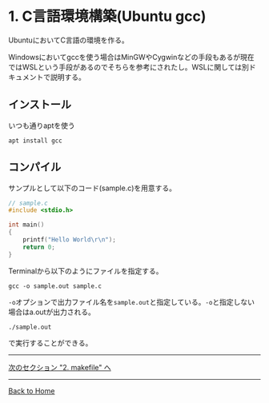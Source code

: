 <!--

This document is written in Markdown.
You can preview on such as VisualStudio Code.
If you want to know more, search with "vscode markdown" or refer to official document https://code.visualstudio.com/Docs/languages/markdown .

-->

# 1. C言語環境構築(Ubuntu gcc)

UbuntuにおいてC言語の環境を作る。

Windowsにおいてgccを使う場合はMinGWやCygwinなどの手段もあるが現在ではWSLという手段があるのでそちらを参考にされたし。WSLに関しては別ドキュメントで説明する。

## インストール

いつも通りaptを使う

```
apt install gcc
```

## コンパイル

サンプルとして以下のコード(sample.c)を用意する。

```C
// sample.c
#include <stdio.h>

int main()
{
	printf("Hello World\r\n");
	return 0;
}

```

Terminalから以下のようにファイルを指定する。
```
gcc -o sample.out sample.c
```
`-o`オプションで出力ファイル名を`sample.out`と指定している。`-o`と指定しない場合はa.outが出力される。

```
./sample.out
```
で実行することができる。

----

[次のセクション "2. makefile" へ](./2_make.md)

----
[Back to Home](../readme.md)

<!-- Written by Croyfet in 2022-->
